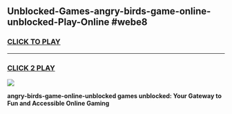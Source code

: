 
## Unblocked-Games-angry-birds-game-online-unblocked-Play-Online #webe8
<h3>
<a href="https://news.freeplayer.one?title=angry-birds-game-online-unblocked&ref=3">CLICK TO PLAY</a></h3>
<hr>

<h3>
<a href="https://news.freeplayer.one?title=angry-birds-game-online-unblocked&ref=3">CLICK 2 PLAY</a>
  
</h3>

<a href="https://news.freeplayer.one?title=angry-birds-game-online-unblocked&ref=3"><img src="https://clearcache.store/games.png"></a>


**angry-birds-game-online-unblocked games unblocked: Your Gateway to Fun and Accessible Online Gaming**
